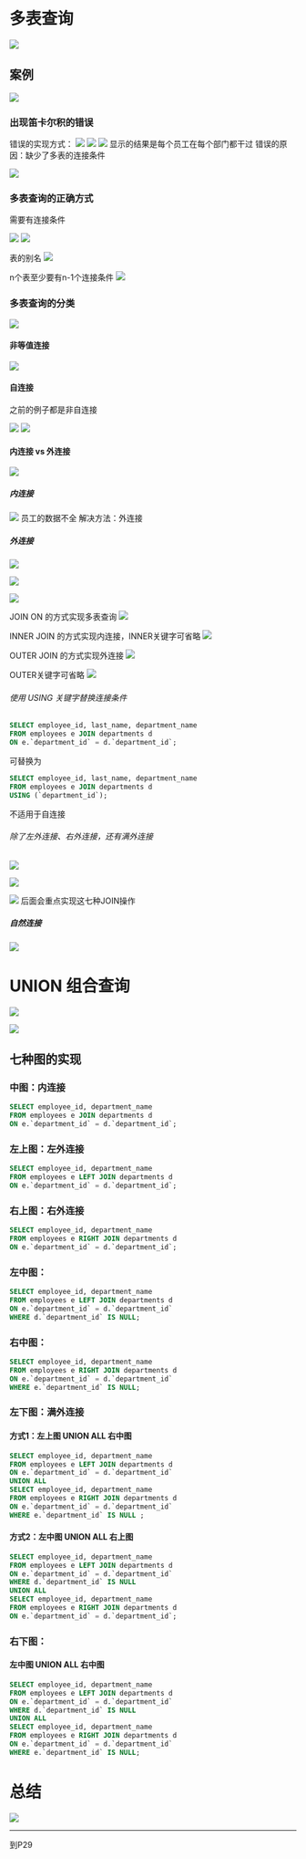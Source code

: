 # 多表查询

![](resources/2022-12-09-22-21-29.png)

## 案例

![](resources/2022-12-09-22-22-04.png)

### 出现笛卡尔积的错误

错误的实现方式：
![](resources/2022-12-09-22-39-08.png)
![](resources/2022-12-09-22-29-22.png)
![](resources/2022-12-09-22-29-35.png)
显示的结果是每个员工在每个部门都干过
错误的原因：缺少了多表的连接条件

![](resources/2022-12-09-22-35-06.png)

### 多表查询的正确方式

需要有连接条件

![](resources/2022-12-09-22-40-30.png)
![](resources/2022-12-09-22-43-35.png)

表的别名
![](resources/2022-12-09-22-48-11.png)

n个表至少要有n-1个连接条件
![](resources/2022-12-09-22-51-01.png)

### 多表查询的分类

![](resources/2022-12-09-22-53-25.png)

#### 非等值连接

![](resources/2022-12-09-22-55-58.png)

#### 自连接

之前的例子都是非自连接

![](resources/2022-12-09-23-04-54.png)
![](resources/2022-12-09-23-05-11.png)

#### 内连接 vs 外连接

![](resources/2022-12-09-23-08-05.png)

##### 内连接

![](resources/2022-12-09-23-09-39.png)
员工的数据不全
解决方法：外连接

##### 外连接

![](resources/2022-12-09-23-30-41.png)

![](resources/2022-12-09-23-26-52.png)

![](resources/2022-12-09-23-32-01.png)

JOIN ON 的方式实现多表查询
![](resources/2022-12-09-23-35-45.png)

INNER JOIN 的方式实现内连接，INNER关键字可省略
![](resources/2022-12-09-23-37-42.png)

OUTER JOIN 的方式实现外连接
![](resources/2022-12-09-23-40-00.png)

OUTER关键字可省略
![](resources/2022-12-09-23-41-01.png)

###### 使用 USING 关键字替换连接条件

```sql
SELECT employee_id, last_name, department_name
FROM employees e JOIN departments d
ON e.`department_id` = d.`department_id`;
```

可替换为
```sql
SELECT employee_id, last_name, department_name
FROM employees e JOIN departments d
USING (`department_id`);
```

不适用于自连接

###### 除了左外连接、右外连接，还有满外连接

![](resources/2022-12-09-23-43-47.png)

![](resources/2022-12-09-23-46-06.png)

![](resources/2022-12-09-23-47-23.png)
后面会重点实现这七种JOIN操作

##### 自然连接

![](resources/2023-05-22-16-09-37.png)

# UNION 组合查询

![](resources/2023-05-22-15-20-54.png)

![](resources/2023-05-22-15-23-32.png)

## 七种图的实现

### 中图：内连接

```sql
SELECT employee_id, department_name
FROM employees e JOIN departments d
ON e.`department_id` = d.`department_id`;
```

### 左上图：左外连接

```sql
SELECT employee_id, department_name
FROM employees e LEFT JOIN departments d
ON e.`department_id` = d.`department_id`;
```

### 右上图：右外连接

```sql
SELECT employee_id, department_name
FROM employees e RIGHT JOIN departments d
ON e.`department_id` = d.`department_id`;
```

### 左中图：

```sql
SELECT employee_id, department_name
FROM employees e LEFT JOIN departments d
ON e.`department_id` = d.`department_id`
WHERE d.`department_id` IS NULL;
```

### 右中图：

```sql
SELECT employee_id, department_name
FROM employees e RIGHT JOIN departments d
ON e.`department_id` = d.`department_id`
WHERE e.`department_id` IS NULL;
```

### 左下图：满外连接

#### 方式1：左上图 UNION ALL 右中图

```sql
SELECT employee_id, department_name
FROM employees e LEFT JOIN departments d
ON e.`department_id` = d.`department_id`
UNION ALL
SELECT employee_id, department_name
FROM employees e RIGHT JOIN departments d
ON e.`department_id` = d.`department_id`
WHERE e.`department_id` IS NULL ;
```

#### 方式2：左中图 UNION ALL 右上图

```sql
SELECT employee_id, department_name
FROM employees e LEFT JOIN departments d
ON e.`department_id` = d.`department_id`
WHERE d.`department_id` IS NULL
UNION ALL
SELECT employee_id, department_name
FROM employees e RIGHT JOIN departments d
ON e.`department_id` = d.`department_id`;
```

### 右下图：

#### 左中图 UNION ALL 右中图

```sql
SELECT employee_id, department_name
FROM employees e LEFT JOIN departments d
ON e.`department_id` = d.`department_id`
WHERE d.`department_id` IS NULL
UNION ALL
SELECT employee_id, department_name
FROM employees e RIGHT JOIN departments d
ON e.`department_id` = d.`department_id`
WHERE e.`department_id` IS NULL;
```

# 总结

![](resources/2023-05-22-16-22-02.png)





---
到P29



